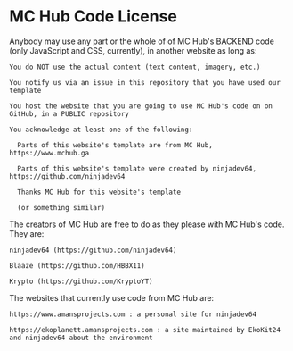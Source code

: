 # MC Hub Code License

Anybody may use any part or the whole of of MC Hub's BACKEND code (only JavaScript and CSS, currently), in another website as long as:

    You do NOT use the actual content (text content, imagery, etc.)
  
    You notify us via an issue in this repository that you have used our template
  
    You host the website that you are going to use MC Hub's code on on GitHub, in a PUBLIC repository
  
    You acknowledge at least one of the following:
  
      Parts of this website's template are from MC Hub, https://www.mchub.ga
    
      Parts of this website's template were created by ninjadev64, https://github.com/ninjadev64
    
      Thanks MC Hub for this website's template
    
      (or something similar)
    
The creators of MC Hub are free to do as they please with MC Hub's code. They are:

    ninjadev64 (https://github.com/ninjadev64)
  
    Blaaze (https://github.com/HBBX11)
  
    Krypto (https://github.com/KryptoYT)
  
The websites that currently use code from MC Hub are:

    https://www.amansprojects.com : a personal site for ninjadev64
  
    https://ekoplanett.amansprojects.com : a site maintained by EkoKit24 and ninjadev64 about the environment
